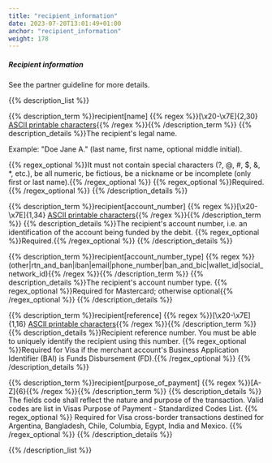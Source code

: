 ```yaml
---
title: "recipient_information"
date: 2023-07-20T13:01:49+01:00
anchor: "recipient_information"
weight: 178
---
```

##### Recipient information
See the partner guideline for more details.

{{% description_list %}}

{{% description_term %}}recipient[name] {{% regex %}}[\x20-\x7E]{2,30} [ASCII printable characters](https://en.wikipedia.org/wiki/ASCII#ASCII_printable_characters){{% /regex %}}{{% /description_term %}}
{{% description_details %}}The recipient's legal name.

Example: "Doe Jane A." (last name, first name, optional middle initial).

{{% regex_optional %}}It must not contain special characters (?, @, #, $, &, \*, etc.), be all numeric, be fictious, be a nickname or be incomplete (only first or last name).{{% /regex_optional %}}
{{% regex_optional %}}Required.{{% /regex_optional %}}
{{% /description_details %}}

{{% description_term %}}recipient[account_number] {{% regex %}}[\x20-\x7E]{1,34} [ASCII printable characters](https://en.wikipedia.org/wiki/ASCII#ASCII_printable_characters){{% /regex %}}{{% /description_term %}}
{{% description_details %}}The recipient's account number, i.e. an identification of the account being funded by the debit.
{{% regex_optional %}}Required.{{% /regex_optional %}}
{{% /description_details %}}

{{% description_term %}}recipient[account_number_type] {{% regex %}}(other|rtn_and_ban|iban|email|phone_number|ban_and_bic|wallet_id|social_network_id){{% /regex %}}{{% /description_term %}}
{{% description_details %}}The recipient's account number type.
{{% regex_optional %}}Required	for Mastercard; otherwise optional{{% /regex_optional %}}
{{% /description_details %}}

{{% description_term %}}recipient[reference] {{% regex %}}[\x20-\x7E]{1,16} [ASCII printable characters](https://en.wikipedia.org/wiki/ASCII#ASCII_printable_characters){{% /regex %}}{{% /description_term %}}
{{% description_details %}}Recipient reference number. You must be able to uniquely identify the recipient using this number.
{{% regex_optional %}}Required for Visa if the merchant account's Business Application Identifier (BAI) is Funds Disbursement (FD).{{% /regex_optional %}}
{{% /description_details %}}

{{% description_term %}}recipient[purpose_of_payment] {{% regex %}}[A-Z]{6}{{% /regex %}}{{% /description_term %}}
{{% description_details %}} The fields code shall reflect the nature and purpose of the transaction.
Valid codes are list in Visas Purpose of Payment - Standardized Codes List.
{{% regex_optional %}} Required for Visa cross-border transactions destined for Argentina, Bangladesh, Chile, Columbia, Egypt, India and Mexico. {{% /regex_optional %}}
{{% /description_details %}}

{{% /description_list %}}
